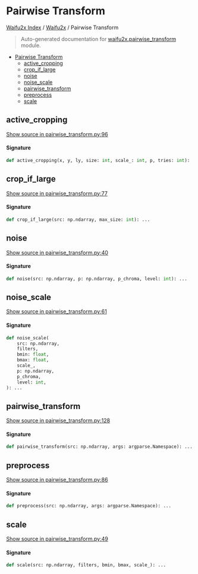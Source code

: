# Pairwise Transform

[Waifu2x Index](../README.md#waifu2x-index) /
[Waifu2x](./index.md#waifu2x) /
Pairwise Transform

> Auto-generated documentation for [waifu2x.pairwise_transform](../../../waifu2x/pairwise_transform.py) module.

- [Pairwise Transform](#pairwise-transform)
  - [active_cropping](#active_cropping)
  - [crop_if_large](#crop_if_large)
  - [noise](#noise)
  - [noise_scale](#noise_scale)
  - [pairwise_transform](#pairwise_transform)
  - [preprocess](#preprocess)
  - [scale](#scale)

## active_cropping

[Show source in pairwise_transform.py:96](../../../waifu2x/pairwise_transform.py#L96)

#### Signature

```python
def active_cropping(x, y, ly, size: int, scale_: int, p, tries: int): ...
```



## crop_if_large

[Show source in pairwise_transform.py:77](../../../waifu2x/pairwise_transform.py#L77)

#### Signature

```python
def crop_if_large(src: np.ndarray, max_size: int): ...
```



## noise

[Show source in pairwise_transform.py:40](../../../waifu2x/pairwise_transform.py#L40)

#### Signature

```python
def noise(src: np.ndarray, p: np.ndarray, p_chroma, level: int): ...
```



## noise_scale

[Show source in pairwise_transform.py:61](../../../waifu2x/pairwise_transform.py#L61)

#### Signature

```python
def noise_scale(
    src: np.ndarray,
    filters,
    bmin: float,
    bmax: float,
    scale_,
    p: np.ndarray,
    p_chroma,
    level: int,
): ...
```



## pairwise_transform

[Show source in pairwise_transform.py:128](../../../waifu2x/pairwise_transform.py#L128)

#### Signature

```python
def pairwise_transform(src: np.ndarray, args: argparse.Namespace): ...
```



## preprocess

[Show source in pairwise_transform.py:86](../../../waifu2x/pairwise_transform.py#L86)

#### Signature

```python
def preprocess(src: np.ndarray, args: argparse.Namespace): ...
```



## scale

[Show source in pairwise_transform.py:49](../../../waifu2x/pairwise_transform.py#L49)

#### Signature

```python
def scale(src: np.ndarray, filters, bmin, bmax, scale_): ...
```
